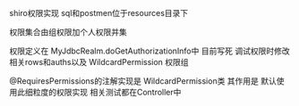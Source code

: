 shiro权限实现 sql和postmen位于resources目录下

权限集合由组权限加个人权限并集

权限定义在 MyJdbcRealm.doGetAuthorizationInfo中 目前写死  调试权限时修改相关rows和auths以及 WildcardPermission 权限组
 
@RequiresPermissions的注解实现是  WildcardPermission类  其作用是  默认使用此细粒度的权限实现
 相关测试都在Controller中